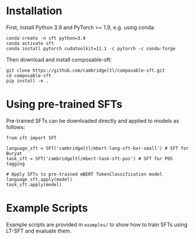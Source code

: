 # Installation

First, install Python 3.9 and PyTorch >= 1.9, e.g. using conda:
```
conda create -n sft python=3.9
conda activate sft
conda install pytorch cudatoolkit=11.1 -c pytorch -c conda-forge
```

Then download and install composable-sft:
```
git clone https://github.com/cambridgeltl/composable-sft.git
cd composable-sft
pip install -e .
```


# Using pre-trained SFTs

Pre-trained SFTs can be downloaded directly and applied to models as follows:
```
from sft import SFT

language_sft = SFT('cambridgeltl/mbert-lang-sft-bxr-small') # SFT for Buryat
task_sft = SFT('cambridgeltl/mbert-task-sft-pos') # SFT for POS tagging

# Apply SFTs to pre-trained mBERT TokenClassification model
language_sft.apply(model)
task_sft.apply(model)
```


# Example Scripts
Example scripts are provided in `examples/` to show how to train SFTs using LT-SFT and evaluate them.
